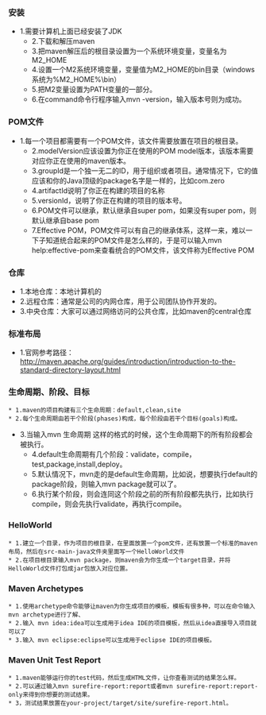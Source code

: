 ### 安装
  * 1.需要计算机上面已经安装了JDK
	* 2.下载和解压maven
	* 3.把maven解压后的根目录设置为一个系统环境变量，变量名为M2_HOME
	* 4.设置一个M2系统环境变量，变量值为M2_HOME的bin目录（windows系统为%M2_HOME%\bin）
	* 5.把M2变量设置为PATH变量的一部分。
	* 6.在command命令行程序输入mvn -version，输入版本号则为成功。
### POM文件
  * 1.每一个项目都需要有一个POM文件，该文件需要放置在项目的根目录。
	* 2.modelVersion应该设置为你正在使用的POM model版本，该版本需要对应你正在使用的maven版本。
	* 3.groupId是一个独一无二的ID，用于组织或者项目。通常情况下，它的值应该和你的Java顶级的package名字是一样的，比如com.zero
	* 4.artifactId说明了你正在构建的项目的名称
	* 5.versionId，说明了你正在构建的项目的版本号。
	* 6.POM文件可以继承，默认继承自super pom，如果没有super pom，则默认继承自base pom
	* 7.Effective POM，POM文件可以有自己的继承体系，这样一来，难以一下子知道统合起来的POM文件是怎么样的，于是可以输入mvn help:effective-pom来查看统合的POM文件，该文件称为Effective POM
### 仓库
  * 1.本地仓库：本地计算机的
  * 2.远程仓库：通常是公司的内网仓库，用于公司团队协作开发的。
  * 3.中央仓库：大家可以通过网络访问的公共仓库，比如maven的central仓库
### 标准布局
  * 1.官网参考路径：http://maven.apache.org/guides/introduction/introduction-to-the-standard-directory-layout.html
### 生命周期、阶段、目标
	* 1.maven的项目构建有三个生命周期：default,clean,site
	* 2.每个生命周期由若干个阶段(phases)构成，每个阶段由若干个目标(goals)构成。
  * 3.当输入mvn 生命周期 这样的格式的时候，这个生命周期下的所有阶段都会被执行。
	* 4.default生命周期有几个阶段：validate，compile，test,package,install,deploy。
	* 5.默认情况下，mvn走的是default生命周期，比如说，想要执行default的package阶段，则输入mvn package就可以了。
	* 6.执行某个阶段，则会连同这个阶段之前的所有阶段都先执行，比如执行compile，则会先执行validate，再执行compile。
### HelloWorld
	* 1.建立一个目录，作为项目的根目录，在里面放置一个pom文件，还有放置一个标准的maven布局，然后在src-main-java文件夹里面写一个HelloWorld文件
	* 2.在项目根目录输入mvn package，则maven会为你生成一个target目录，并将HelloWorld文件打包成jar包放入对应位置。
###	Maven Archetypes
	* 1.使用archetype命令能够让maven为你生成项目的模板，模板有很多种，可以在命令输入mvn archetype进行了解、
	* 2.输入 mvn idea:idea可以生成用于idea IDE的项目模板，然后从idea直接导入项目就可以了
	* 3.输入 mvn eclipse:eclipse可以生成用于eclipse IDE的项目模板。
### Maven Unit Test Report
	* 1.maven能够运行你的test代码，然后生成HTML文件，让你查看测试的结果怎么样。
	* 2.可以通过输入mvn surefire-report:report或者mvn surefire-report:report-only来得到你想要的测试结果。
	* 3，测试结果放置在your-project/target/site/surefire-report.html。
